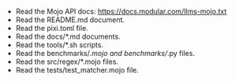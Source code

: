 * Read the Mojo API docs: https://docs.modular.com/llms-mojo.txt
* Read the README.md document.
* Read the pixi.toml file.
* Read the docs/*.md documents.
* Read the tools/*.sh scripts.
* Read the benchmarks/*.mojo and benchmarks/*.py files.
* Read the src/regex/*.mojo files.
* Read the tests/test_matcher.mojo file.
